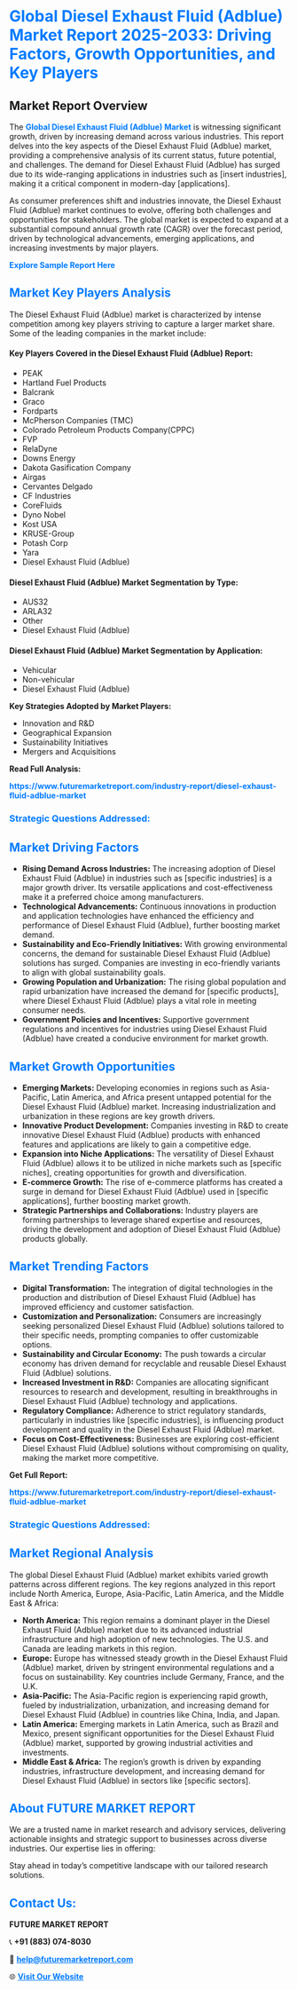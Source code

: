 <h1 style="color: #007BFF;">Global Diesel Exhaust Fluid (Adblue) Market Report 2025-2033: Driving Factors, Growth Opportunities, and Key Players</h1>

<section id="overview">
<h2>Market Report Overview</h2>
<p>The <a href="https://www.futuremarketreport.com/industry-report/diesel-exhaust-fluid-adblue-market" style="color: #007BFF; text-decoration: none;"><strong>Global Diesel Exhaust Fluid (Adblue) Market</strong></a> is witnessing significant growth, driven by increasing demand across various industries. This report delves into the key aspects of the Diesel Exhaust Fluid (Adblue) market, providing a comprehensive analysis of its current status, future potential, and challenges. The demand for Diesel Exhaust Fluid (Adblue) has surged due to its wide-ranging applications in industries such as [insert industries], making it a critical component in modern-day [applications].</p>
<p>As consumer preferences shift and industries innovate, the Diesel Exhaust Fluid (Adblue) market continues to evolve, offering both challenges and opportunities for stakeholders. The global market is expected to expand at a substantial compound annual growth rate (CAGR) over the forecast period, driven by technological advancements, emerging applications, and increasing investments by major players.</p>
</section>

<section id="overview">
<p><a href="https://www.futuremarketreport.com/request-sample/reportId=89352" style="color: #007BFF; text-decoration: none;"><strong>Explore Sample Report Here</strong></a></p>
</section>

<section id="key-players">
<h2 style="color: #007BFF;">Market Key Players Analysis</h2>
<p>The Diesel Exhaust Fluid (Adblue) market is characterized by intense competition among key players striving to capture a larger market share. Some of the leading companies in the market include:</p>
<h4>Key Players Covered in the Diesel Exhaust Fluid (Adblue) Report:</h4>
<ul><li>PEAK</li><li>Hartland Fuel Products</li><li>Balcrank</li><li>Graco</li><li>Fordparts</li><li>McPherson Companies (TMC)</li><li>Colorado Petroleum Products Company(CPPC)</li><li>FVP</li><li>RelaDyne</li><li>Downs Energy</li><li>Dakota Gasification Company</li><li>Airgas</li><li>Cervantes Delgado</li><li>CF Industries</li><li>CoreFluids</li><li>Dyno Nobel</li><li>Kost USA</li><li>KRUSE-Group</li><li>Potash Corp</li><li>Yara</li><li>Diesel Exhaust Fluid (Adblue)</li></ul>
<h4>Diesel Exhaust Fluid (Adblue) Market Segmentation by Type:</h4>
<ul><li>AUS32</li><li>ARLA32</li><li>Other</li><li>Diesel Exhaust Fluid (Adblue)</li></ul>

<h4>Diesel Exhaust Fluid (Adblue) Market Segmentation by Application:</h4>
<ul><li>Vehicular</li><li>Non-vehicular</li><li>Diesel Exhaust Fluid (Adblue)</li></ul>
<p><strong>Key Strategies Adopted by Market Players:</strong></p>
<ul>
<li>Innovation and R&D</li>
<li>Geographical Expansion</li>
<li>Sustainability Initiatives</li>
<li>Mergers and Acquisitions</li>
</ul>
</section>

<section>
<p><strong>Read Full Analysis: </strong></p><a href="https://www.futuremarketreport.com/industry-report/diesel-exhaust-fluid-adblue-market" style="color: #007BFF; text-decoration: none;"><strong>https://www.futuremarketreport.com/industry-report/diesel-exhaust-fluid-adblue-market</strong></a>
<h3 style="color: #007BFF;">Strategic Questions Addressed:</h3>
</section>

<section id="driving-factors">
<h2 style="color: #007BFF;">Market Driving Factors</h2>
<ul>
<li><strong>Rising Demand Across Industries:</strong> The increasing adoption of Diesel Exhaust Fluid (Adblue) in industries such as [specific industries] is a major growth driver. Its versatile applications and cost-effectiveness make it a preferred choice among manufacturers.</li>
<li><strong>Technological Advancements:</strong> Continuous innovations in production and application technologies have enhanced the efficiency and performance of Diesel Exhaust Fluid (Adblue), further boosting market demand.</li>
<li><strong>Sustainability and Eco-Friendly Initiatives:</strong> With growing environmental concerns, the demand for sustainable Diesel Exhaust Fluid (Adblue) solutions has surged. Companies are investing in eco-friendly variants to align with global sustainability goals.</li>
<li><strong>Growing Population and Urbanization:</strong> The rising global population and rapid urbanization have increased the demand for [specific products], where Diesel Exhaust Fluid (Adblue) plays a vital role in meeting consumer needs.</li>
<li><strong>Government Policies and Incentives:</strong> Supportive government regulations and incentives for industries using Diesel Exhaust Fluid (Adblue) have created a conducive environment for market growth.</li>
</ul>
</section>

<section id="growth-opportunities">
<h2 style="color: #007BFF;">Market Growth Opportunities</h2>
<ul>
<li><strong>Emerging Markets:</strong> Developing economies in regions such as Asia-Pacific, Latin America, and Africa present untapped potential for the Diesel Exhaust Fluid (Adblue) market. Increasing industrialization and urbanization in these regions are key growth drivers.</li>
<li><strong>Innovative Product Development:</strong> Companies investing in R&D to create innovative Diesel Exhaust Fluid (Adblue) products with enhanced features and applications are likely to gain a competitive edge.</li>
<li><strong>Expansion into Niche Applications:</strong> The versatility of Diesel Exhaust Fluid (Adblue) allows it to be utilized in niche markets such as [specific niches], creating opportunities for growth and diversification.</li>
<li><strong>E-commerce Growth:</strong> The rise of e-commerce platforms has created a surge in demand for Diesel Exhaust Fluid (Adblue) used in [specific applications], further boosting market growth.</li>
<li><strong>Strategic Partnerships and Collaborations:</strong> Industry players are forming partnerships to leverage shared expertise and resources, driving the development and adoption of Diesel Exhaust Fluid (Adblue) products globally.</li>
</ul>
</section>

<section id="trending-factors">
<h2 style="color: #007BFF;">Market Trending Factors</h2>
<ul>
<li><strong>Digital Transformation:</strong> The integration of digital technologies in the production and distribution of Diesel Exhaust Fluid (Adblue) has improved efficiency and customer satisfaction.</li>
<li><strong>Customization and Personalization:</strong> Consumers are increasingly seeking personalized Diesel Exhaust Fluid (Adblue) solutions tailored to their specific needs, prompting companies to offer customizable options.</li>
<li><strong>Sustainability and Circular Economy:</strong> The push towards a circular economy has driven demand for recyclable and reusable Diesel Exhaust Fluid (Adblue) solutions.</li>
<li><strong>Increased Investment in R&D:</strong> Companies are allocating significant resources to research and development, resulting in breakthroughs in Diesel Exhaust Fluid (Adblue) technology and applications.</li>
<li><strong>Regulatory Compliance:</strong> Adherence to strict regulatory standards, particularly in industries like [specific industries], is influencing product development and quality in the Diesel Exhaust Fluid (Adblue) market.</li>
<li><strong>Focus on Cost-Effectiveness:</strong> Businesses are exploring cost-efficient Diesel Exhaust Fluid (Adblue) solutions without compromising on quality, making the market more competitive.</li>
</ul>
</section>

<section>
<p><strong>Get Full Report: </strong></p><a href="https://www.futuremarketreport.com/industry-report/diesel-exhaust-fluid-adblue-market" style="color: #007BFF; text-decoration: none;"><strong>https://www.futuremarketreport.com/industry-report/diesel-exhaust-fluid-adblue-market</strong></a>
<h3 style="color: #007BFF;">Strategic Questions Addressed:</h3>
</section>


<section id="regional-analysis">
<h2 style="color: #007BFF;">Market Regional Analysis</h2>
<p>The global Diesel Exhaust Fluid (Adblue) market exhibits varied growth patterns across different regions. The key regions analyzed in this report include North America, Europe, Asia-Pacific, Latin America, and the Middle East & Africa:</p>
<ul>
<li><strong>North America:</strong> This region remains a dominant player in the Diesel Exhaust Fluid (Adblue) market due to its advanced industrial infrastructure and high adoption of new technologies. The U.S. and Canada are leading markets in this region.</li>
<li><strong>Europe:</strong> Europe has witnessed steady growth in the Diesel Exhaust Fluid (Adblue) market, driven by stringent environmental regulations and a focus on sustainability. Key countries include Germany, France, and the U.K.</li>
<li><strong>Asia-Pacific:</strong> The Asia-Pacific region is experiencing rapid growth, fueled by industrialization, urbanization, and increasing demand for Diesel Exhaust Fluid (Adblue) in countries like China, India, and Japan.</li>
<li><strong>Latin America:</strong> Emerging markets in Latin America, such as Brazil and Mexico, present significant opportunities for the Diesel Exhaust Fluid (Adblue) market, supported by growing industrial activities and investments.</li>
<li><strong>Middle East & Africa:</strong> The region’s growth is driven by expanding industries, infrastructure development, and increasing demand for Diesel Exhaust Fluid (Adblue) in sectors like [specific sectors].</li>
</ul>
</section>

<footer>
<h2 style="color: #007BFF;">About FUTURE MARKET REPORT</h2>
<p>We are a trusted name in market research and advisory services, delivering actionable insights and strategic support to businesses across diverse industries. Our expertise lies in offering:</p>

<p>Stay ahead in today’s competitive landscape with our tailored research solutions.</p>

<h2 style="color: #007BFF;">Contact Us:</h2>
<p><strong>FUTURE MARKET REPORT</strong></p>
<p>📞 <strong>+91 (883) 074-8030</strong></p>
<p>📧 <strong><a href="mailto:help@futuremarketreport.com" style="color: #007BFF;">help@futuremarketreport.com</a></strong></p>
<p>🌐 <strong><a href="https://www.futuremarketreport.com/" style="color: #007BFF;">Visit Our Website</a></strong></p>
</footer>